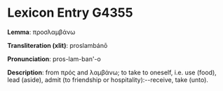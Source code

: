 # Lexicon Entry G4355

**Lemma**: προσλαμβάνω

**Transliteration (xlit)**: proslambánō

**Pronunciation**: pros-lam-ban'-o

**Description**:
from πρός and λαμβάνω; to take to oneself, i.e. use (food), lead (aside), admit (to friendship or hospitality):--receive, take (unto).

